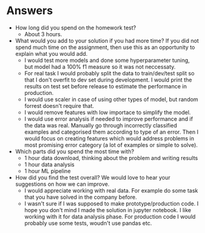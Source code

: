 # Answers
- How long did you spend on the homework test?
  - About 3 hours.
- What would you add to your solution if you had more time? If you did not spend much time on the assignment, then use this as an opportunity to explain what you would add.
  - I would test more models and done some hyperparameter tuning, but model had a 100% f1 measure so it was not neccessaty.
  - For real task I would probably split the data to train/dev/test split so that I don't overfit to dev set during development. I would
  print the results on test set before release to  estimate the performance in production.
  -  I would use scaler in case of using other types of model, but random forrest doesn't require that.
  - I would remove features with low importace to simplify the model.
  - I would use error analysis if needed to improve performance and if the data was real. Manually go through
  incorrectly classified examples and categorised them according to type of an error.
  Then I would focus on creating features which would address problems in most promising error category (a lot of examples or simple to solve).
- Which parts did you spend the most time with?
  - 1 hour data download, thinking about the problem and writing results
  - 1 hour data analysis
  - 1 hour ML pipeline
- How did you find the test overall? We would love to hear your suggestions on how we can improve.
  - I would appreciate working with real data. For example do some task that you have solved in the company before.
  - I wasn't sure if I was supposed to make prototype/production code. I hope
  you don't mind I made the solution in jupyter notebook. I like working with it for data analysis phase.
  For production code I would probably use some tests, woudn't use pandas etc.

